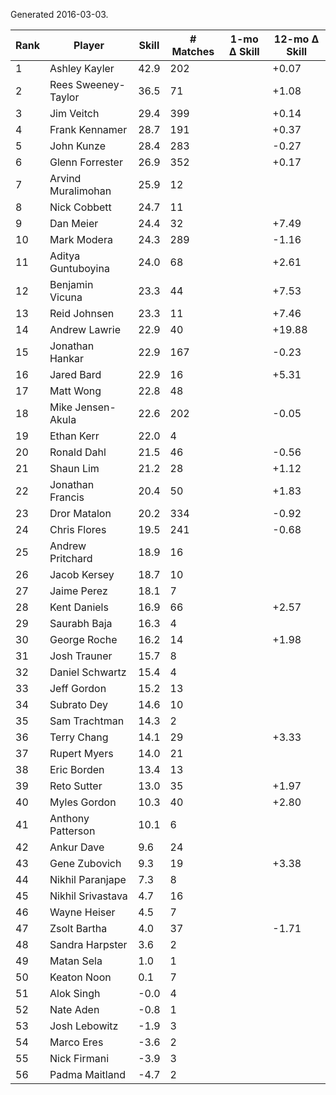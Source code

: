 Generated 2016-03-03.

| Rank | Player              | Skill | # Matches | 1-mo Δ Skill | 12-mo Δ Skill |
|------|---------------------|-------|-----------|--------------|---------------|
|    1 | Ashley Kayler       |  42.9 |       202 |              |         +0.07 |
|    2 | Rees Sweeney-Taylor |  36.5 |        71 |              |         +1.08 |
|    3 | Jim Veitch          |  29.4 |       399 |              |         +0.14 |
|    4 | Frank Kennamer      |  28.7 |       191 |              |         +0.37 |
|    5 | John Kunze          |  28.4 |       283 |              |         -0.27 |
|    6 | Glenn Forrester     |  26.9 |       352 |              |         +0.17 |
|    7 | Arvind Muralimohan  |  25.9 |        12 |              |               |
|    8 | Nick Cobbett        |  24.7 |        11 |              |               |
|    9 | Dan Meier           |  24.4 |        32 |              |         +7.49 |
|   10 | Mark Modera         |  24.3 |       289 |              |         -1.16 |
|   11 | Aditya Guntuboyina  |  24.0 |        68 |              |         +2.61 |
|   12 | Benjamin Vicuna     |  23.3 |        44 |              |         +7.53 |
|   13 | Reid Johnsen        |  23.3 |        11 |              |         +7.46 |
|   14 | Andrew Lawrie       |  22.9 |        40 |              |        +19.88 |
|   15 | Jonathan Hankar     |  22.9 |       167 |              |         -0.23 |
|   16 | Jared Bard          |  22.9 |        16 |              |         +5.31 |
|   17 | Matt Wong           |  22.8 |        48 |              |               |
|   18 | Mike Jensen-Akula   |  22.6 |       202 |              |         -0.05 |
|   19 | Ethan Kerr          |  22.0 |         4 |              |               |
|   20 | Ronald Dahl         |  21.5 |        46 |              |         -0.56 |
|   21 | Shaun Lim           |  21.2 |        28 |              |         +1.12 |
|   22 | Jonathan Francis    |  20.4 |        50 |              |         +1.83 |
|   23 | Dror Matalon        |  20.2 |       334 |              |         -0.92 |
|   24 | Chris Flores        |  19.5 |       241 |              |         -0.68 |
|   25 | Andrew Pritchard    |  18.9 |        16 |              |               |
|   26 | Jacob Kersey        |  18.7 |        10 |              |               |
|   27 | Jaime Perez         |  18.1 |         7 |              |               |
|   28 | Kent Daniels        |  16.9 |        66 |              |         +2.57 |
|   29 | Saurabh Baja        |  16.3 |         4 |              |               |
|   30 | George Roche        |  16.2 |        14 |              |         +1.98 |
|   31 | Josh Trauner        |  15.7 |         8 |              |               |
|   32 | Daniel Schwartz     |  15.4 |         4 |              |               |
|   33 | Jeff Gordon         |  15.2 |        13 |              |               |
|   34 | Subrato Dey         |  14.6 |        10 |              |               |
|   35 | Sam Trachtman       |  14.3 |         2 |              |               |
|   36 | Terry Chang         |  14.1 |        29 |              |         +3.33 |
|   37 | Rupert Myers        |  14.0 |        21 |              |               |
|   38 | Eric Borden         |  13.4 |        13 |              |               |
|   39 | Reto Sutter         |  13.0 |        35 |              |         +1.97 |
|   40 | Myles Gordon        |  10.3 |        40 |              |         +2.80 |
|   41 | Anthony Patterson   |  10.1 |         6 |              |               |
|   42 | Ankur Dave          |   9.6 |        24 |              |               |
|   43 | Gene Zubovich       |   9.3 |        19 |              |         +3.38 |
|   44 | Nikhil Paranjape    |   7.3 |         8 |              |               |
|   45 | Nikhil Srivastava   |   4.7 |        16 |              |               |
|   46 | Wayne Heiser        |   4.5 |         7 |              |               |
|   47 | Zsolt Bartha        |   4.0 |        37 |              |         -1.71 |
|   48 | Sandra Harpster     |   3.6 |         2 |              |               |
|   49 | Matan Sela          |   1.0 |         1 |              |               |
|   50 | Keaton Noon         |   0.1 |         7 |              |               |
|   51 | Alok Singh          |  -0.0 |         4 |              |               |
|   52 | Nate Aden           |  -0.8 |         1 |              |               |
|   53 | Josh Lebowitz       |  -1.9 |         3 |              |               |
|   54 | Marco Eres          |  -3.6 |         2 |              |               |
|   55 | Nick Firmani        |  -3.9 |         3 |              |               |
|   56 | Padma Maitland      |  -4.7 |         2 |              |               |
